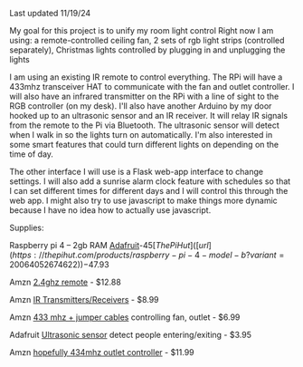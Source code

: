 Last updated 11/19/24

My goal for this project is to unify my room light control
Right now I am using: a remote-controlled ceiling fan, 2 sets of rgb light strips (controlled separately), Christmas lights controlled by plugging in and unplugging the lights

I am using an existing IR remote to control everything. The RPi will have a 433mhz transceiver HAT to communicate with the fan and outlet controller. I will also have an infrared transmitter on the RPi with a line of sight to the RGB controller (on my desk). I'll also have another Arduino by my door hooked up to an ultrasonic sensor and an IR receiver. It will relay IR signals from the remote to the Pi via Bluetooth. The ultrasonic sensor will detect when I walk in so the lights turn on automatically.  I'm also interested in some smart features that could turn different lights on depending on the time of day.

The other interface I will use is a Flask web-app interface to change settings. I will also add a sunrise alarm clock feature with schedules so that I can set different times for different days and I will control this through the web app. I might also try to use javascript to make things more dynamic because I have no idea how to actually use javascript.

Supplies:

Raspberry pi 4 – 2gb RAM
 [Adafruit]([url](https://www.adafruit.com/product/4292))-$45   [The Pi Hut]([url](https://thepihut.com/products/raspberry-pi-4-model-b?variant=20064052674622))-$47.93
  
Amzn [2.4ghz remote]([url](https://www.amazon.com/gp/product/B0C7RLYNNC/ref=ox_sc_act_title_3?smid=A3C4FT8K0XHSEP&th=1)) - $12.88

Amzn [IR Transmitters/Receivers]([url](https://www.amazon.com/Digital-Receiver-Transmitter-Electronic-Building/dp/B08X2MFS6S/ref=sr_1_2?dib=eyJ2IjoiMSJ9.aJOx9fQwnkAVp8ySr3ecbRU6Ax5kxsufhF76TwJK6SlmaxP38SJRiJ509bwu4LzsaOviqB3oYKXr_xXIvYpDpis5e4TdI0SAdQPuWcQhBplSyEedqbVpERAMn3UzFhvUsonx3EokVB6XcBfyNUZ2-jGNPosOntRLPvVxT6qkdCudoB6ijmhQX2OZrqb94rvKEQKyygj2_9SAoh4sk1kGhLW5er_gAzuRIf0yTlpIgVM.5ygud8gTDVuMW2BaCBhto6AsO0aTqztflo2E7ofZCn0&dib_tag=se&keywords=raspberry%2Bpi%2Bir%2Breceiver&qid=1727442141&sr=8-2&th=1)) - $8.99

Amzn [433 mhz  + jumper cables]([url](https://www.amazon.com/gp/product/B0BDFK55YN/ref=ox_sc_act_title_1?smid=A1YZW40LYQY3L1&psc=1)) controlling fan, outlet - $6.99

Adafruit [Ultrasonic sensor]([url](https://www.adafruit.com/product/3942)) detect people entering/exiting - $3.95

Amzn [hopefully 434mhz outlet controller]([url](https://www.amazon.com/gp/product/B0CZL49XRC/ref=ox_sc_act_title_4?smid=A1LP08NKVFAI79&psc=1)) - $11.99

